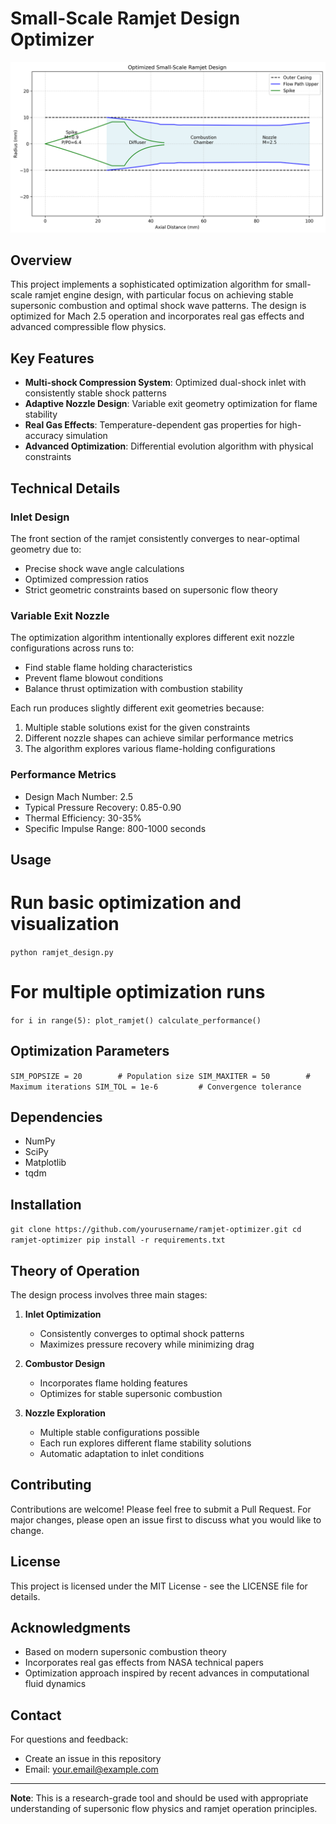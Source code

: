# Small-Scale Ramjet Design Optimizer

![Ramjet Design](docs/ramjet_diagram.png)

## Overview

This project implements a sophisticated optimization algorithm for small-scale ramjet engine design, with particular focus on achieving stable supersonic combustion and optimal shock wave patterns. The design is optimized for Mach 2.5 operation and incorporates real gas effects and advanced compressible flow physics.

## Key Features

- **Multi-shock Compression System**: Optimized dual-shock inlet with consistently stable shock patterns
- **Adaptive Nozzle Design**: Variable exit geometry optimization for flame stability
- **Real Gas Effects**: Temperature-dependent gas properties for high-accuracy simulation
- **Advanced Optimization**: Differential evolution algorithm with physical constraints

## Technical Details

### Inlet Design
The front section of the ramjet consistently converges to near-optimal geometry due to:
- Precise shock wave angle calculations
- Optimized compression ratios
- Strict geometric constraints based on supersonic flow theory

### Variable Exit Nozzle
The optimization algorithm intentionally explores different exit nozzle configurations across runs to:
- Find stable flame holding characteristics
- Prevent flame blowout conditions
- Balance thrust optimization with combustion stability

Each run produces slightly different exit geometries because:
1. Multiple stable solutions exist for the given constraints
2. Different nozzle shapes can achieve similar performance metrics
3. The algorithm explores various flame-holding configurations

### Performance Metrics

- Design Mach Number: 2.5
- Typical Pressure Recovery: 0.85-0.90
- Thermal Efficiency: 30-35%
- Specific Impulse Range: 800-1000 seconds

## Usage 

# Run basic optimization and visualization
`python ramjet_design.py`

# For multiple optimization runs
`for i in range(5):
    plot_ramjet()
    calculate_performance()`

## Optimization Parameters

`SIM_POPSIZE = 20        # Population size
SIM_MAXITER = 50        # Maximum iterations
SIM_TOL = 1e-6         # Convergence tolerance`

## Dependencies

- NumPy
- SciPy
- Matplotlib
- tqdm

## Installation

`git clone https://github.com/yourusername/ramjet-optimizer.git
cd ramjet-optimizer
pip install -r requirements.txt`

## Theory of Operation

The design process involves three main stages:

1. **Inlet Optimization**
   - Consistently converges to optimal shock patterns
   - Maximizes pressure recovery while minimizing drag

2. **Combustor Design**
   - Incorporates flame holding features
   - Optimizes for stable supersonic combustion

3. **Nozzle Exploration**
   - Multiple stable configurations possible
   - Each run explores different flame stability solutions
   - Automatic adaptation to inlet conditions

## Contributing

Contributions are welcome! Please feel free to submit a Pull Request. For major changes, please open an issue first to discuss what you would like to change.

## License

This project is licensed under the MIT License - see the LICENSE file for details.

## Acknowledgments

- Based on modern supersonic combustion theory
- Incorporates real gas effects from NASA technical papers
- Optimization approach inspired by recent advances in computational fluid dynamics

## Contact

For questions and feedback:
- Create an issue in this repository
- Email: your.email@example.com

---
**Note**: This is a research-grade tool and should be used with appropriate understanding of supersonic flow physics and ramjet operation principles.